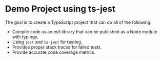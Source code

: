 # Demo Project using ts-jest

The goal is to create a TypeScript project that can do all of the following:

* Compile code as an es5 library that can be published as a Node module with typings.
* Using `jest` and `ts-jest` for testing.
* Provides proper stack traces for failed tests.
* Provide accurate code coverage metrics.
